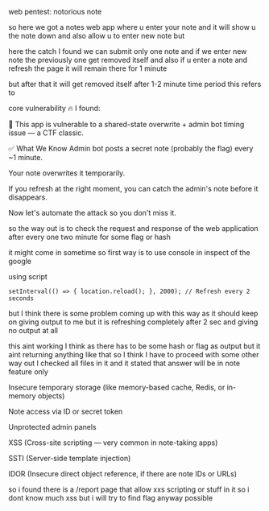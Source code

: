 web pentest: notorious note 

so here we got a notes web app where u enter your note and it will show u the note down and also allow u to enter new note but 

here the catch I found we can submit only one note and if we enter new note the previously one get removed itself and also if u enter a note and refresh the page it will remain there for 1 minute 

but after that it will get removed itself after 1-2 minute time period this refers to 

core vulnerability 🔥 I found:

🧠 This app is vulnerable to a shared-state overwrite + admin bot timing issue — a CTF classic.

✅ What We Know
Admin bot posts a secret note (probably the flag) every ~1 minute.

Your note overwrites it temporarily.

If you refresh at the right moment, you can catch the admin's note before it disappears.

Now let's automate the attack so you don't miss it.


so the way out is to check the request and response of the web application after every one two minute for some flag or hash 

it might come in sometime so first way is to use console in inspect of the google 

using script

`setInterval(() => {
  location.reload();
}, 2000); // Refresh every 2 seconds`

but I think there is some problem coming up with this way as it should keep on giving output to me but it is refreshing completely after 2 sec and giving no output at all


this aint working I think as there has to be some hash or flag as output but it aint returning anything like that so I think I have to proceed with some other way out I checked all files in it and it stated that answer will be in note feature only 


Insecure temporary storage (like memory-based cache, Redis, or in-memory objects)

Note access via ID or secret token

Unprotected admin panels

XSS (Cross-site scripting — very common in note-taking apps)

SSTI (Server-side template injection)

IDOR (Insecure direct object reference, if there are note IDs or URLs)

so i found there is a /report page that allow xxs scripting or stuff in it so i dont know much xss but i will try to find flag anyway possible 



